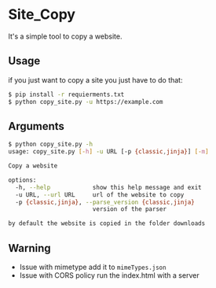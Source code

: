 # Site_Copy

It's a simple tool to copy a website.

## Usage

if you just want to copy a site you just have to do that:

```bash
$ pip install -r requierments.txt
$ python copy_site.py -u https://example.com
```

## Arguments

```bash
$ python copy_site.py -h
usage: copy_site.py [-h] -u URL [-p {classic,jinja}] [-m]

Copy a website

options:
  -h, --help            show this help message and exit
  -u URL, --url URL     url of the website to copy
  -p {classic,jinja}, --parse_version {classic,jinja}
                        version of the parser

by default the website is copied in the folder downloads
```

## Warning

* Issue with mimetype add it to `mimeTypes.json`
* Issue with CORS policy run the index.html with a server
